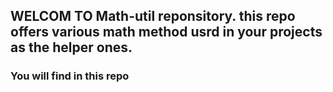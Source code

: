 ## WELCOM TO Math-util reponsitory. this repo offers various math method usrd in your projects as the helper ones.

### You will find in this repo
